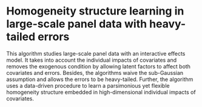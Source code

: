 # Homogeneity structure learning in large-scale panel data with heavy-tailed errors

This algorithm studies large-scale panel data with an interactive effects model.  It takes into account the individual impacts of covariates and removes the exogenous condition by allowing latent factors to affect both covariates and errors.  Besides, the algorithms waive the sub-Gaussian assumption and allows the errors to be heavy-tailed. Further, the algorithm uses a data-driven procedure to learn a parsimonious yet flexible homogeneity structure embedded in high-dimensional individual impacts of covariates. 
